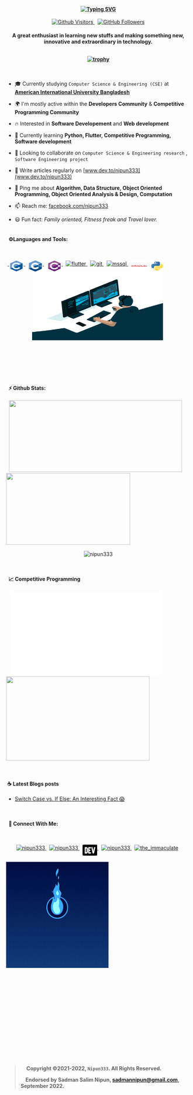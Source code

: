 <br/> <h4 align="center">

[![Typing SVG](https://readme-typing-svg.herokuapp.com?font=Oswald&size=25&duration=5050&pause=1230&color=FFA410FF&center=true&vCenter=true&width=435&lines=Hey+there+%F0%9F%91%8B+It's+me%2C+Sadman+Salim+Nipun;Damian%F0%9F%92%97;Ex-Cadet%F0%9F%92%82%F0%9F%8F%BB%E2%80%8D%E2%99%82%EF%B8%8F;Amature+Programmer%F0%9F%91%A8%E2%80%8D%F0%9F%92%BB;Passionate+Engineer%F0%9F%91%A8%E2%80%8D%F0%9F%8E%93;Researcher)](https://git.io/typing-svg) </h4>
  
 <p align="center"> <a href="https://github.com/nipun333/">
 <img alt= "Github Visitors" src="https://komarev.com/ghpvc/?username=nipun333" /> </a>&nbsp;
    
  <a href="https://github.com/nipun333?tab=Followers">
   <img alt="GitHub Followers" src="https://img.shields.io/github/followers/nipun333?color=4CAF50&logo=github">
  </a> </p>
  
<h4 align="center"> A great enthusiast in learning new stuffs and making something new, innovative and extraordinary in technology. <br/><br/>

 [![trophy](https://github-profile-trophy.vercel.app/?username=nipun333&margin-w=10&&center=true&theme=wtf)](https://github.com/ryo-ma/github-profile-trophy) </h4>
 <br/>

- 🎓 Currently studying `Computer Science & Engineering (CSE)` at **[American International University Bangladesh](https://www.aiub.edu/)**

- 🌍 I'm mostly active within the **Developers Community** & **Competitive Programming Community** 
 
- 🔥 Interested in **Software Developement** and **Web development**

- 🌱 Currently learning **Python, Flutter, Competitive Programming, Software development**

- 👯 Looking to collaborate on `Computer Science & Engineering research` , `Software Engineering project`

- 📝 Write articles regularly on [www.dev.to/nipun333](www.dev.to/nipun333)

- 💬 Ping me about **Algorithm, Data Structure, Object Oriented Programming, Object Oriented Analysis & Design, Computation**

- 📫 Reach me: [facebook.com/nipun333](https://facebook.com/nipun333)

- 😃 Fun fact: *Family oriented, Fitness freak and Travel lover.*
 <br/><br/>
 
<h4 align="left"> &nbsp; ⚙️Languages and Tools: </h4> <br/>

<p float="left"> &nbsp;<a href="https://www.cprogramming.com/" target="_blank" rel="noreferrer"> <img align="Top" src="https://raw.githubusercontent.com/devicons/devicon/master/icons/c/c-original.svg" alt="c" width="40" height="30"/> </a> &nbsp;  
 <a href="https://www.w3schools.com/cpp/" target="_blank" rel="noreferrer"> <img align="Top" src="https://raw.githubusercontent.com/devicons/devicon/master/icons/cplusplus/cplusplus-original.svg" alt="cplusplus" width="40" height="30"/> </a> &nbsp;
 <a href="https://www.w3schools.com/cs/" target="_blank" rel="noreferrer"> <img align="Top" src="https://raw.githubusercontent.com/devicons/devicon/master/icons/csharp/csharp-original.svg" alt="csharp" width="40" height="30"/> </a> &nbsp; 
 <a href="https://flutter.dev" target="_blank" rel="noreferrer"> <img align="Top" src="https://www.vectorlogo.zone/logos/flutterio/flutterio-icon.svg" alt="flutter" width="40" height="30"/> </a> &nbsp; 
 <a href="https://git-scm.com/" target="_blank" rel="noreferrer"> <img align="Top" src="https://www.vectorlogo.zone/logos/git-scm/git-scm-icon.svg" alt="git" width="40" height="30"/> </a> &nbsp; 
 <a href="https://www.microsoft.com/en-us/sql-server" target="_blank" rel="noreferrer"> <img align="Top" src="https://www.svgrepo.com/show/303229/microsoft-sql-server-logo.svg" alt="mssql" width="40" height="30"/> </a> &nbsp;
 <a href="https://www.oracle.com/" target="_blank" rel="noreferrer"> <img align="Top" src="https://raw.githubusercontent.com/devicons/devicon/master/icons/oracle/oracle-original.svg" alt="oracle" width="40" height="30"/> </a> &nbsp;
 <a href="https://www.python.org" target="_blank" rel="noreferrer"> <img align="Top" src="https://raw.githubusercontent.com/devicons/devicon/master/icons/python/python-original.svg" alt="python" width="40" height="30"/> </a> &nbsp;&nbsp;&nbsp;&nbsp;&nbsp;&nbsp;&nbsp;&nbsp;&nbsp;&nbsp;&nbsp;&nbsp;&nbsp;&nbsp;&nbsp;&nbsp;&nbsp;&nbsp;<img src="https://github.com/Nipun333/Nipun333/blob/main/assets/coder.gif?raw=true&hide_border=true" width="358" height="188" /> </p> 

 <br/> <br/> <br/><br/> <br/>
 #### &nbsp; ⚡ Github Stats:
  <p float="left"> 
  &nbsp; <img width="473" height="196em" src="https://github-readme-stats.vercel.app/api?username=nipun333&show_icons=true&hide_border=true&count_private=true&include_all_commits=true&theme=default&custom_title=Nipun's%20GitHub%20Stats" /> &nbsp;&nbsp;
  <img width="339" height="196em" src="https://github-readme-stats.vercel.app/api/top-langs/?username=nipun333&show_icons=true&hide_border=true&layout=compact&langs_count=8"/> </p>
  <p align="center"> <img src="https://github-readme-streak-stats.herokuapp.com/?user=nipun333&hide_border=true&theme=default" alt="nipun333" /></p> <br/>
 
#### &nbsp; &#128200; Competitive Programming
<p float="left">
&nbsp;&nbsp; <img width="410" height="230em" src="https://raw.githubusercontent.com/nipun333/Cf_stats/main/output/light_card.svg" /> &nbsp;&nbsp;
<img width="392" height="230em" src="https://leetcard.jacoblin.cool/nipun333?theme=wtf&font=Pavanam&ext=contest" />
</p><br/>

 #### &nbsp;&#9749; Latest Blogs posts
  
<!-- BLOG-POST-LIST:START -->
- [Switch Case vs. If Else: An Interesting Fact 😱](https://dev.to/nipun333/switch-case-vs-if-else-an-interesting-fact-1pmc)
<!-- BLOG-POST-LIST:END -->
<p><br/>
 
 
<h4 align="left"> &nbsp; 🚀 Connect With Me:  </h4> <br/> 

<p float="left"> &nbsp;&nbsp;&nbsp;&nbsp;&nbsp;&nbsp; <a href="https://linkedin.com/in/nipun333" target="blank"><img align="top" src="https://raw.githubusercontent.com/rahuldkjain/github-profile-readme-generator/master/src/images/icons/Social/linked-in-alt.svg" alt="nipun333" height="30" width="40" /> </a> &nbsp;
 <a href="https://fb.com/nipun333" target="blank"><img align="top" src="https://raw.githubusercontent.com/rahuldkjain/github-profile-readme-generator/master/src/images/icons/Social/facebook.svg" alt="nipun333" height="30" width="40" /> </a> &nbsp;
 <a href="https://dev.to/nipun333" target="blank"><img align="top" src="https://github.com/Nipun333/Nipun333/blob/main/assets/devto.svg" alt="nipun333" height="30" width="40" /> </a> &nbsp;
 <a href="https://www.leetcode.com/nipun333" target="blank"><img align="top" src="https://raw.githubusercontent.com/rahuldkjain/github-profile-readme-generator/master/src/images/icons/Social/leet-code.svg" alt="nipun333" height="30" width="40" /> </a> &nbsp;
 <a href="https://codeforces.com/profile/the_immaculate" target="blank"><img align="top" src="https://raw.githubusercontent.com/rahuldkjain/github-profile-readme-generator/master/src/images/icons/Social/codeforces.svg" alt="the_immaculate" height="30" width="40"/> </a>&nbsp;&nbsp;&nbsp;&nbsp;&nbsp;&nbsp;&nbsp;&nbsp;&nbsp;&nbsp;&nbsp;&nbsp;&nbsp;&nbsp;&nbsp;&nbsp;&nbsp;&nbsp;&nbsp;&nbsp;&nbsp;&nbsp;&nbsp;&nbsp;&nbsp;&nbsp;&nbsp;&nbsp;&nbsp;&nbsp;&nbsp;&nbsp;&nbsp;&nbsp;&nbsp;&nbsp;&nbsp;&nbsp;&nbsp;&nbsp;&nbsp;&nbsp;&nbsp;&nbsp;&nbsp;&nbsp;&nbsp;&nbsp;&nbsp;&nbsp;&nbsp;&nbsp;&nbsp;&nbsp;&nbsp;&nbsp;&nbsp;&nbsp;&nbsp;&nbsp;&nbsp;&nbsp;&nbsp;&nbsp;<img align="top" src="https://github.com/Nipun333/Nipun333/blob/main/assets/received_337927931003775.gif?raw=true&hide_border=true" width="280" height="290" />  </p>



  
<!--
 `README.md` (this file) appears on my GitHub profile.
-->

<br/><br/><br/><br/><br/><br/><br/><br/><br/><br/><br/><br/><br/><br/> 
    
   >&nbsp;&nbsp;&nbsp; <b>Copyright ©2021-2022, `Nipun333`. All Rights Reserved.
   >
   >&nbsp;&nbsp;&nbsp; Endorsed by Sadman Salim Nipun, <sadmannipun@gmail.com>, September 2022. 
  <br/>
